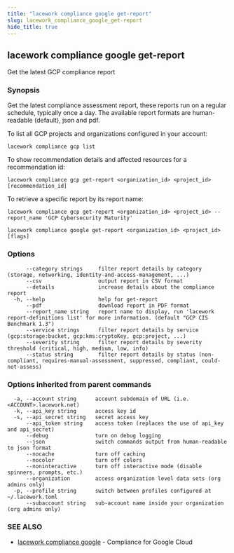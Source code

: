 ```yaml
---
title: "lacework compliance google get-report"
slug: lacework_compliance_google_get-report
hide_title: true
---
```


## lacework compliance google get-report

Get the latest GCP compliance report

### Synopsis

Get the latest compliance assessment report, these reports run on a regular schedule,
typically once a day. The available report formats are human-readable (default), json and pdf.

To list all GCP projects and organizations configured in your account:

    lacework compliance gcp list

To show recommendation details and affected resources for a recommendation id:

    lacework compliance gcp get-report <organization_id> <project_id> [recommendation_id]

To retrieve a specific report by its report name:

    lacework compliance gcp get-report <organization_id> <project_id> --report_name 'GCP Cybersecurity Maturity'


```
lacework compliance google get-report <organization_id> <project_id> [flags]
```

### Options

```
      --category strings     filter report details by category (storage, networking, identity-and-access-management, ...)
      --csv                  output report in CSV format
      --details              increase details about the compliance report
  -h, --help                 help for get-report
      --pdf                  download report in PDF format
      --report_name string   report name to display, run 'lacework report-definitions list' for more information. (default "GCP CIS Benchmark 1.3")
      --service strings      filter report details by service (gcp:storage:bucket, gcp:kms:cryptoKey, gcp:project, ...)
      --severity string      filter report details by severity threshold (critical, high, medium, low, info)
      --status string        filter report details by status (non-compliant, requires-manual-assessment, suppressed, compliant, could-not-assess)
```

### Options inherited from parent commands

```
  -a, --account string      account subdomain of URL (i.e. <ACCOUNT>.lacework.net)
  -k, --api_key string      access key id
  -s, --api_secret string   secret access key
      --api_token string    access token (replaces the use of api_key and api_secret)
      --debug               turn on debug logging
      --json                switch commands output from human-readable to json format
      --nocache             turn off caching
      --nocolor             turn off colors
      --noninteractive      turn off interactive mode (disable spinners, prompts, etc.)
      --organization        access organization level data sets (org admins only)
  -p, --profile string      switch between profiles configured at ~/.lacework.toml
      --subaccount string   sub-account name inside your organization (org admins only)
```

### SEE ALSO

* [lacework compliance google](lacework_compliance_google.md)	 - Compliance for Google Cloud

